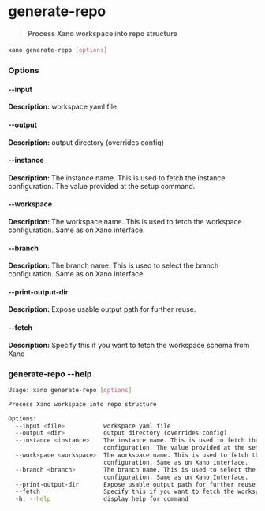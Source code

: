 # generate-repo
> #### Process Xano workspace into repo structure

```sh
xano generate-repo [options]
```
### Options

#### --input <file>
**Description:** workspace yaml file
#### --output <dir>
**Description:** output directory (overrides config)
#### --instance <instance>
**Description:** The instance name. This is used to fetch the instance configuration. The value provided at the setup command.
#### --workspace <workspace>
**Description:** The workspace name. This is used to fetch the workspace configuration. Same as on Xano interface.
#### --branch <branch>
**Description:** The branch name. This is used to select the branch configuration. Same as on Xano Interface.
#### --print-output-dir
**Description:** Expose usable output path for further reuse.
#### --fetch
**Description:** Specify this if you want to fetch the workspace schema from Xano

### generate-repo --help
```sh
Usage: xano generate-repo [options]

Process Xano workspace into repo structure

Options:
  --input <file>           workspace yaml file
  --output <dir>           output directory (overrides config)
  --instance <instance>    The instance name. This is used to fetch the instance
                           configuration. The value provided at the setup command.
  --workspace <workspace>  The workspace name. This is used to fetch the workspace
                           configuration. Same as on Xano interface.
  --branch <branch>        The branch name. This is used to select the branch
                           configuration. Same as on Xano Interface.
  --print-output-dir       Expose usable output path for further reuse.
  --fetch                  Specify this if you want to fetch the workspace schema from Xano
  -h, --help               display help for command
```